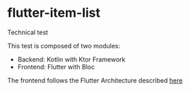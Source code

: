 # flutter-item-list
Technical test

This test is composed of two modules:
- Backend: Kotlin with Ktor Framework 
- Frontend: Flutter with Bloc

The frontend follows the Flutter Architecture described [here](https://docs.flutter.dev/app-architecture)
